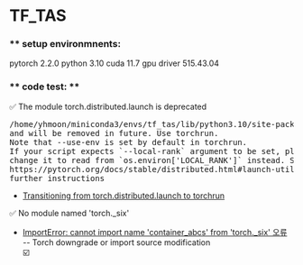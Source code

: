 # TF_TAS

### ** setup environmnents: ###
pytorch 2.2.0
python 3.10
cuda 11.7
gpu driver 515.43.04

### ** code test: **

✅ The module torch.distributed.launch is deprecated
<pre>
/home/yhmoon/miniconda3/envs/tf_tas/lib/python3.10/site-packages/torch/distributed/launch.py:183: FutureWarning: The module torch.distributed.launch is deprecated
and will be removed in future. Use torchrun.
Note that --use-env is set by default in torchrun.
If your script expects `--local-rank` argument to be set, please
change it to read from `os.environ['LOCAL_RANK']` instead. See 
https://pytorch.org/docs/stable/distributed.html#launch-utility for 
further instructions
</pre>
- [Transitioning from torch.distributed.launch to torchrun](https://pytorch.org/docs/stable/elastic/run.html)  

✅ No module named 'torch._six'
- [ImportError: cannot import name 'container_abcs' from 'torch._six' 오류](https://kangjik94.tistory.com/89)  
  -- Torch downgrade or import source modification  
☑️   
